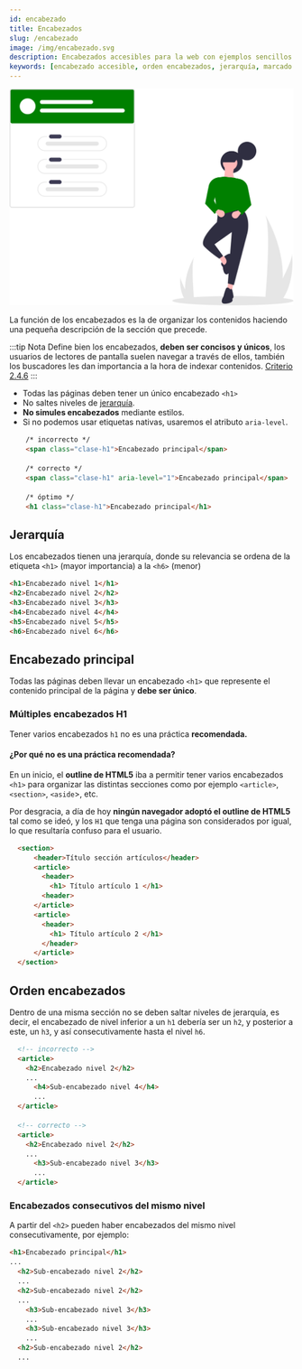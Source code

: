 ```yaml
---
id: encabezado
title: Encabezados
slug: /encabezado
image: /img/encabezado.svg
description: Encabezados accesibles para la web con ejemplos sencillos
keywords: [encabezado accesible, orden encabezados, jerarquía, marcado semántico]
---
```


![ ](/img/encabezado.svg)

La función de los encabezados es la de organizar los contenidos haciendo una pequeña descripción de la sección que precede.

:::tip Nota
Define bien los encabezados, **deben ser concisos y únicos**, los usuarios de lectores de pantalla suelen navegar a través de ellos, también los buscadores les dan importancia a la hora de indexar contenidos. [Criterio 2.4.6](https://www.w3.org/WAI/WCAG22/Understanding/headings-and-labels.html)
:::

- Todas las páginas deben tener un único encabezado `<h1>`
- No saltes niveles de [jerarquía](#jerarquía). 
- **No simules encabezados** mediante estilos.
- Si no podemos usar etiquetas nativas, usaremos el atributo `aria-level`.
  
```html
    /* incorrecto */
    <span class="clase-h1">Encabezado principal</span>
    
    /* correcto */
    <span class="clase-h1" aria-level="1">Encabezado principal</span>

    /* óptimo */
    <h1 class="clase-h1">Encabezado principal</h1>
```

## Jerarquía

Los encabezados tienen una jerarquía, donde su relevancia se ordena de la etiqueta `<h1>` (mayor importancia) a la `<h6>` (menor)

```html
<h1>Encabezado nivel 1</h1>
<h2>Encabezado nivel 2</h2>
<h3>Encabezado nivel 3</h3>
<h4>Encabezado nivel 4</h4>
<h5>Encabezado nivel 5</h5>
<h6>Encabezado nivel 6</h6>
```

## Encabezado principal

Todas las páginas deben llevar un encabezado `<h1>` que represente el contenido principal de la página y **debe ser único**.

### Múltiples encabezados H1

Tener varios encabezados `h1` no es una práctica **recomendada.**

#### ¿Por qué no es una práctica recomendada?

En un inicio, el **outline de HTML5** iba a permitir tener varios encabezados `<h1>` para organizar las distintas secciones como por ejemplo `<article>`, `<section>`, `<aside`>, etc.

Por desgracia, a día de hoy **ningún navegador adoptó el outline de HTML5** tal como se ideó, y los `H1` que tenga una página son considerados por igual, lo que resultaría confuso para el usuario.


```html
  <section>
      <header>Título sección artículos</header>
      <article>
        <header>
          <h1> Título artículo 1 </h1>
        <header>
      </article>
      <article>
        <header>
          <h1> Título artículo 2 </h1>
        </header>
      </article>
  </section>
```

## Orden encabezados

Dentro de una misma sección no se deben saltar niveles de jerarquía, es decir, el encabezado de nivel inferior a un `h1` debería ser un `h2`, y posterior a este, un `h3`, y así consecutivamente hasta el nivel `h6`.

```html
  <!-- incorrecto -->
  <article>
    <h2>Encabezado nivel 2</h2>
    ...
      <h4>Sub-encabezado nivel 4</h4>
      ...
  </article>

  <!-- correcto -->
  <article>
    <h2>Encabezado nivel 2</h2>
    ...
      <h3>Sub-encabezado nivel 3</h3>
      ...
  </article>
```

### Encabezados consecutivos del mismo nivel

A partir del `<h2>` pueden haber encabezados del mismo nivel consecutivamente, por ejemplo:

```html
<h1>Encabezado principal</h1>
...
  <h2>Sub-encabezado nivel 2</h2>
  ...
  <h2>Sub-encabezado nivel 2</h2>
  ...
    <h3>Sub-encabezado nivel 3</h3>
    ...
    <h3>Sub-encabezado nivel 3</h3>
    ...
  <h2>Sub-encabezado nivel 2</h2>
  ...



